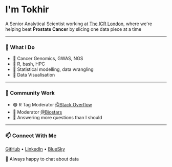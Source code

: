 # I'm Tokhir

A Senior Analytical Scientist working at [The ICR London](https://www.icr.ac.uk/research-and-discoveries/icr-divisions/genetics-and-epidemiology/oncogenetics), where we're helping beat **Prostate Cancer** by slicing one data piece at a time

---

### 💼 What I Do

- 🧬 Cancer Genomics, GWAS, NGS  
- 🧰 R, bash, HPC
- 🧠 Statistical modelling, data wrangling
- 🎨 Data Visualisation

---

### 🌱 Community Work

- 🟢 R Tag Moderator [@Stack Overflow](https://stackoverflow.com/users/680068/zx8754)  
- 🧪 Moderator [@Biostars](https://www.biostars.org/u/3919/)  
- 💬 Answering more questions than I should

---

### 📫 Connect With Me

[GitHub](https://github.com/zx8754) • [LinkedIn](https://www.linkedin.com/in/tokhirdadaev/) • [BlueSky](https://bsky.app/profile/zx8754.bsky.social)

🧠 Always happy to chat about data

